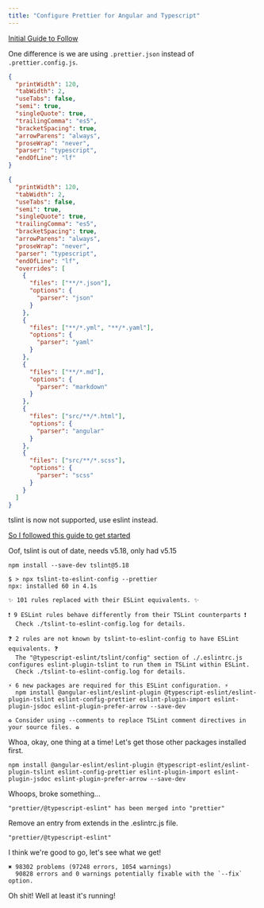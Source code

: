 ```yaml
---
title: "Configure Prettier for Angular and Typescript"
---
```


[Initial Guide to Follow](https://medium.com/ngconf/ultimate-prettier-angular-cheatsheet-777c9515f4fb)

One difference is we are using `.prettier.json` instead of `.prettier.config.js`.

```json
{
  "printWidth": 120,
  "tabWidth": 2,
  "useTabs": false,
  "semi": true,
  "singleQuote": true,
  "trailingComma": "es5",
  "bracketSpacing": true,
  "arrowParens": "always",
  "proseWrap": "never",
  "parser": "typescript",
  "endOfLine": "lf"
}
```

```json
{
  "printWidth": 120,
  "tabWidth": 2,
  "useTabs": false,
  "semi": true,
  "singleQuote": true,
  "trailingComma": "es5",
  "bracketSpacing": true,
  "arrowParens": "always",
  "proseWrap": "never",
  "parser": "typescript",
  "endOfLine": "lf",
  "overrides": [
    {
      "files": ["**/*.json"],
      "options": {
        "parser": "json"
      }
    },
    {
      "files": ["**/*.yml", "**/*.yaml"],
      "options": {
        "parser": "yaml"
      }
    },
    {
      "files": ["**/*.md"],
      "options": {
        "parser": "markdown"
      }
    },
    {
      "files": ["src/**/*.html"],
      "options": {
        "parser": "angular"
      }
    },
    {
      "files": ["src/**/*.scss"],
      "options": {
        "parser": "scss"
      }
    }
  ]
}
```

tslint is now not supported, use eslint instead.

[So I followed this guide to get started](https://code.visualstudio.com/api/advanced-topics/tslint-eslint-migration)

Oof, tslint is out of date, needs v5.18, only had v5.15

`npm install --save-dev tslint@5.18`

```shell
$ > npx tslint-to-eslint-config --prettier
npx: installed 60 in 4.1s

✨ 101 rules replaced with their ESLint equivalents. ✨

❗ 9 ESLint rules behave differently from their TSLint counterparts ❗
  Check ./tslint-to-eslint-config.log for details.

❓ 2 rules are not known by tslint-to-eslint-config to have ESLint equivalents. ❓
  The "@typescript-eslint/tslint/config" section of ./.eslintrc.js configures eslint-plugin-tslint to run them in TSLint within ESLint.
  Check ./tslint-to-eslint-config.log for details.

⚡ 6 new packages are required for this ESLint configuration. ⚡
  npm install @angular-eslint/eslint-plugin @typescript-eslint/eslint-plugin-tslint eslint-config-prettier eslint-plugin-import eslint-plugin-jsdoc eslint-plugin-prefer-arrow --save-dev

♻ Consider using --comments to replace TSLint comment directives in your source files. ♻
```

Whoa, okay, one thing at a time! Let's get those other packages installed first.

```shell
npm install @angular-eslint/eslint-plugin @typescript-eslint/eslint-plugin-tslint eslint-config-prettier eslint-plugin-import eslint-plugin-jsdoc eslint-plugin-prefer-arrow --save-dev
```

Whoops, broke something...

```
"prettier/@typescript-eslint" has been merged into "prettier"
```

Remove an entry from extends in the .eslintrc.js file.

`"prettier/@typescript-eslint"`

I think we're good to go, let's see what we get!

```shell
✖ 98302 problems (97248 errors, 1054 warnings)
  90828 errors and 0 warnings potentially fixable with the `--fix` option.
```

Oh shit! Well at least it's running!
